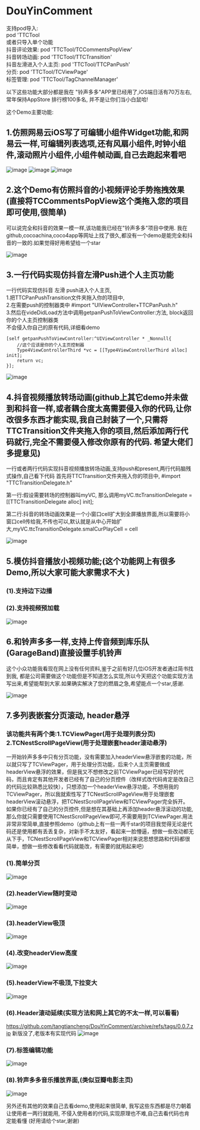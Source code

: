 # DouYinComment
支持pod导入:  
pod 'TTCTool  
或者只导入单个功能  
抖音评论效果: pod 'TTCTool/TCCommentsPopView'  
抖音转场动画: pod 'TTCTool/TTCTransition'  
抖音左滑进入个人主页: pod 'TTCTool/TTCPanPush'  
分页: pod 'TTCTool/TCViewPage'  
标签管理: pod 'TTCTool/TagChannelManager'  

以下这些功能大部分都是我在 "铃声多多"APP里已经用了,iOS端日活有70万左右, 常年保持AppStore 排行榜100多名,  并不是让你们当小白鼠哈!

这个Demo主要功能:

## 1.仿照网易云iOS写了可编辑小组件Widget功能,和网易云一样,可编辑列表选项,还有风扇小组件,时钟小组件,滚动照片小组件,小组件帧动画,自己去跑起来看吧

![image](https://github.com/tangtiancheng/ttcgif/blob/master/gif/小组件添加.gif)
![image](https://github.com/tangtiancheng/ttcgif/blob/master/gif/小组件编辑.gif)
![image](https://github.com/tangtiancheng/ttcgif/blob/master/gif/小组件动画.gif)


## 2.这个Demo有仿照抖音的小视频评论手势拖拽效果 (直接将TCCommentsPopView这个类拖入您的项目即可使用,很简单)
可以说完全和抖音的效果一模一样,该功能我已经在"铃声多多"项目中使用. 我在github,cocoachina,coco4app等网址上找了很久,都没有一个demo是能完全和抖音的一致的.如果觉得好用希望给一个star

![image](https://github.com/tangtiancheng/ttcgif/blob/master/gif/comment.gif)

## 3.一行代码实现仿抖音左滑Push进个人主页功能
  一行代码实现仿抖音 左滑 push进入个人主页,  
    1.把TTCPanPushTransition文件夹拖入你的项目中,  
    2.在需要push的控制器类中  #import "UIViewController+TTCPanPush.h"  
    3.然后在videDidLoad方法中调用getpanPushToViewController:方法, block返回你的个人主页控制器类  
     不会侵入你自己的原有代码,详细看demo 
     
     
    [self getpanPushToViewController:^UIViewController * _Nonnull{
        //这个应该是你的个人主页控制器
        Type4ViewControllerThird *vc = [[Type4ViewControllerThird alloc] init];
        return vc;
    }];
    

![image](https://github.com/tangtiancheng/ttcgif/blob/master/gif/panPush.gif)

## 4.抖音视频播放转场动画(github上其它demo并未做到和抖音一样,或者耦合度太高需要侵入你的代码,让你改很多东西才能实现,我自己封装了一个,只需将TTCTransition文件夹拖入你的项目,然后添加两行代码就行,完全不需要侵入修改你原有的代码. 希望大佬们多提意见)
一行或者两行代码实现抖音视频播放转场动画,支持push和present,两行代码脑残式操作,自己看下代码
首先将TTCTransition文件夹拖入你的项目中,
#import "TTCTransitionDelegate.h"

第一行:假设需要转场的控制器叫myVC,  那么调用myVC.ttcTransitionDelegate = [[TTCTransitionDelegate alloc] init];

第二行:抖音的转场动画效果是一个小窗口cell扩大到全屏播放界面,所以需要将小窗口cell传给我,不传也可以,默认就是从中心开始扩大,myVC.ttcTransitionDelegate.smalCurPlayCell = cell

![image](https://github.com/tangtiancheng/ttcgif/blob/master/gif/TTCTransition.gif)



## 5.模仿抖音播放小视频功能;(这个功能网上有很多Demo,所以大家可能大家需求不大 )
### (1).支持边下边播
### (2).支持视频预加载
![image](https://github.com/tangtiancheng/ttcgif/blob/master/gif/smallVideoImage.gif)

## 6.和铃声多多一样,支持上传音频到库乐队(GarageBand)直接设置手机铃声
这个小众功能我看现在网上没有任何资料,鉴于之前有好几位iOS开发者通过简书找到我, 都是公司需要做这个功能但是不知道怎么实现,所以今天把这个功能实现方法写出来,希望能帮到大家.如果确实解决了您的燃眉之急,希望能点一个star,感谢.

![image](https://github.com/tangtiancheng/ttcgif/blob/master/gif/GarageBandImage.gif)


## 7.多列表嵌套分页滚动, header悬浮
### 该功能共有两个类:1.TCViewPager(用于处理列表分页)  2.TCNestScrollPageView(用于处理嵌套header滚动悬浮)
一开始铃声多多中只有分页功能，没有需要加入headerView悬浮嵌套的功能，所以就只写了TCViewPager，用于处理分页功能，后来个人主页需要做成headerView悬浮的效果，但是我又不想修改之前TCViewPager已经写好的代码，而且肯定有其他开发者已经有了自己的分页控件（改样式改代码肯定是改自己的代码比较熟悉比较快），只想添加一个headerView悬浮功能，不想用我的TCViewPager，所以我就索性写了TCNestScrollPageView用于处理嵌套headerView滚动悬浮，把TCNestScrollPageView和TCViewPager完全拆开。
如果你已经有了自己的分页控件,但是想在其基础上再添加header悬浮滚动的功能,那么你就只需要使用TCNestScrollPageView即可,不需要用到TCViewPager.用法非常非常简单,直接参照demo（github上有一些一两千star的项目我觉得无论是代码还是使用都有丢丢复杂，对新手不太友好，看起来一脸懵逼，想做一些改动都无从下手，TCNestScrollPageView和TCViewPager相对来说思想思路和代码都很简单，想做一些修改看看代码就能改，有需要的就用起来吧）
### (1).简单分页
![image](https://github.com/tangtiancheng/ttcgif/blob/master/gif/分页效果.gif)
### (2).headerView随时变动
![image](https://github.com/tangtiancheng/ttcgif/blob/master/gif/headerView随时变动.gif)
### (3).headerView吸顶
![image](https://github.com/tangtiancheng/ttcgif/blob/master/gif/headerView吸顶.gif)
### (4).改变headerView高度
![image](https://github.com/tangtiancheng/ttcgif/blob/master/gif/改变headerView高度.gif)
### (5).headerView不吸顶,下拉变大
![image](https://github.com/tangtiancheng/ttcgif/blob/master/gif/headerView不吸顶,下拉变大.gif)
### (6).Header滚动延续(实现方法和网上其它的不太一样,可以看看)
https://github.com/tangtiancheng/DouYinComment/archive/refs/tags/0.0.7.zip 新版没了,老版本有实现代码
![image](https://github.com/tangtiancheng/ttcgif/blob/master/gif/scrolContinue.gif)
### (7).标签编辑功能
![image](https://github.com/tangtiancheng/ttcgif/blob/master/gif/editTag.gif)
### (8).铃声多多音乐播放界面,(类似豆瓣电影主页)
![image](https://github.com/tangtiancheng/ttcgif/blob/master/gif/DDMusic.gif)

另外还有其他的效果自己去看demo,使用起来很简单, 我写这些东西都是尽力朝着让使用者一两行就能用, 不侵入使用者的代码,实现原理也不难,自己去看代码也肯定能看懂 (好用请给个star,谢谢)
